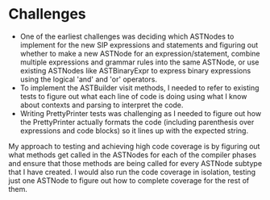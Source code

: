 # Challenges
- One of the earliest challenges was deciding which ASTNodes to implement for the new SIP expressions and statements and figuring out whether to make a new ASTNode for an expression/statement, combine multiple expressions and grammar rules into the same ASTNode, or use existing ASTNodes like ASTBinaryExpr to express binary expressions using the logical 'and' and 'or' operators.
- To implement the ASTBuilder visit methods, I needed to refer to existing tests to figure out what each line of code is doing using what I know about contexts and parsing to interpret the code.
- Writing PrettyPrinter tests was challenging as I needed to figure out how the PrettyPrinter actually formats the code (including parenthesis over expressions and code blocks) so it lines up with the expected string.

My approach to testing and achieving high code coverage is by figuring out what methods get called in the ASTNodes for each of the compiler phases and ensure that those methods are being called for every ASTNode subtype that I have created. I would also run the code coverage in isolation, testing just one ASTNode to figure out how to complete coverage for the rest of them.
